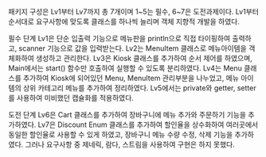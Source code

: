 패키지 구성은 Lv1부터 Lv7까지 총 7개이며 1~5는 필수, 6~7은 도전과제이다.
Lv1부터 순서대로 요구사항에 맞도록 클래스를 하나씩 늘리며 객체 지향적 개발을 하였다.

필수 단계
Lv1은 단순 입출력 기능으로 메뉴판을 println으로 직접 타이핑하여 출력하고, scanner 기능으로 값을 입력받는다.
Lv2는 MenuItem 클래스로 메뉴아이템을 객체화하여 생성하고 관리한다.
Lv3은 Kiosk 클래스를 추가하여 순서 제어를 하였으며, Main에서는 start() 함수만 호출하여 실행할 수 있도록 분리하였다.
Lv4는 Menu 클래스를 추가하여 Kiosk에 되어있던 Menu, MenuItem 관리부분을 나누었고, 메뉴 아이템의 상위 카테고리 메뉴를 추가하여 정리하였다.
Lv5에서는 private와 getter, setter를 사용하여 미비했던 캡슐화를 적용하였다.


도전 단계
Lv6은 Cart 클래스를 추가하여 장바구니에 메뉴 추가와 주문하기 기능을 추가하였다.
Lv7은 Discount Enum 클래스를 추가하여 할인율을 상수화하여 여러곳에서 동일한 할인율로 사용할 수 있게 하였고,
      장바구니 메뉴 수량 수정, 삭제 기능을 추가하였다.
      그러나 요구사항 중 제네릭, 람다, 스트림을 사용하여 구현은 하지 못했다.
